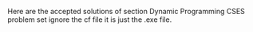 Here are the accepted solutions of section Dynamic Programming CSES problem set
ignore the cf file it is just the .exe file.
